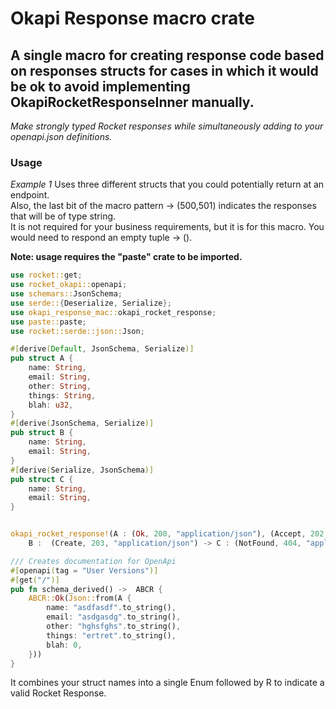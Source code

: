 # Okapi Response macro crate

## A single macro for creating response code based on responses structs for cases in which it would be ok to avoid implementing OkapiRocketResponseInner manually.

*Make strongly typed Rocket responses while simultaneously adding to your openapi.json definitions.*

### Usage

*Example 1*
Uses three different structs that you could potentially return at an endpoint.  
Also, the last bit of the macro pattern -> (500,501) indicates the responses that will be of type string.  
It is not required for your business requirements, but it is for this macro.
You would need to respond an empty tuple -> ().  

**Note: usage requires the "paste" crate to be imported.**

```rust
use rocket::get;
use rocket_okapi::openapi;
use schemars::JsonSchema;
use serde::{Deserialize, Serialize};
use okapi_response_mac::okapi_rocket_response;
use paste::paste;
use rocket::serde::json::Json;

#[derive(Default, JsonSchema, Serialize)]
pub struct A {
    name: String,
    email: String,
    other: String,
    things: String,
    blah: u32,
}
#[derive(JsonSchema, Serialize)]
pub struct B {
    name: String,
    email: String,
}
#[derive(Serialize, JsonSchema)]
pub struct C {
    name: String,
    email: String,
}


okapi_rocket_response!(A : (Ok, 200, "application/json"), (Accept, 202, "application/json") ->
    B :  (Create, 203, "application/json") -> C : (NotFound, 404, "application/json") -> (500,501));

/// Creates documentation for OpenApi
#[openapi(tag = "User Versions")]
#[get("/")]
pub fn schema_derived() ->  ABCR {
    ABCR::Ok(Json::from(A {
        name: "asdfasdf".to_string(),
        email: "asdgasdg".to_string(),
        other: "hghsfghs".to_string(),
        things: "ertret".to_string(),
        blah: 0,
    }))
}

```

It combines your struct names into a single Enum followed by R to indicate a valid Rocket Response.  
